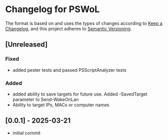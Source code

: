 # Changelog for PSWoL

The format is based on and uses the types of changes according to [Keep a Changelog](https://keepachangelog.com/en/1.0.0/),
and this project adheres to [Semantic Versioning](https://semver.org/spec/v2.0.0.html).

## [Unreleased]

### Fixed
- added pester tests and passed PSScriptAnalyzer tests

### Added
- added ability to save targets for future use. Added -SavedTarget parameter to Send-WakeOnLan
- Ability to target IPs, MACs or computer names

## [0.0.1] - 2025-03-21

- initial commit